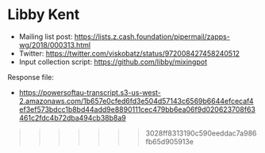 # Libby Kent

* Mailing list post: <https://lists.z.cash.foundation/pipermail/zapps-wg/2018/000313.html>
* Twitter: <https://twitter.com/viskobatz/status/972008427458240512>
* Input collection script: <https://github.com/libby/mixingpot>

Response file:

* <https://powersoftau-transcript.s3-us-west-2.amazonaws.com/1b657e0cfed6fd3e504d57143c6569b6644efcecaf4ef3ef573bdcc1b8bd44add9e8890111cec479bb6ea06f9d020623708f63461c2fdc4b72dba494cb38b8a9>
>>>>>>> 3028ff8313190c590eeddac7a986fb65d905913e
